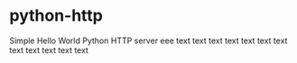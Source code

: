 # python-http

Simple Hello World Python HTTP server
eee
text
text
text
text
text
text
text
text
text
text
text
text
